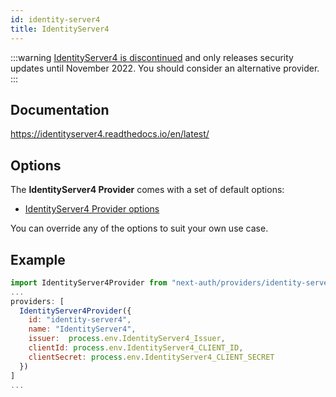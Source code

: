 ```yaml
---
id: identity-server4
title: IdentityServer4
---
```


:::warning
[IdentityServer4 is discontinued](https://identityserver4.readthedocs.io/en/latest/#:~:text=until%20November%202022.) and only releases security updates until November 2022. You should consider an alternative provider.
:::

## Documentation

https://identityserver4.readthedocs.io/en/latest/

## Options

The **IdentityServer4 Provider** comes with a set of default options:

- [IdentityServer4 Provider options](https://github.com/nextauthjs/next-auth/blob/v4/packages/next-auth/src/providers/identity-server4.js)

You can override any of the options to suit your own use case.

## Example

```js
import IdentityServer4Provider from "next-auth/providers/identity-server4";
...
providers: [
  IdentityServer4Provider({
    id: "identity-server4",
    name: "IdentityServer4",
    issuer:  process.env.IdentityServer4_Issuer,
    clientId: process.env.IdentityServer4_CLIENT_ID,
    clientSecret: process.env.IdentityServer4_CLIENT_SECRET
  })
]
...
```
